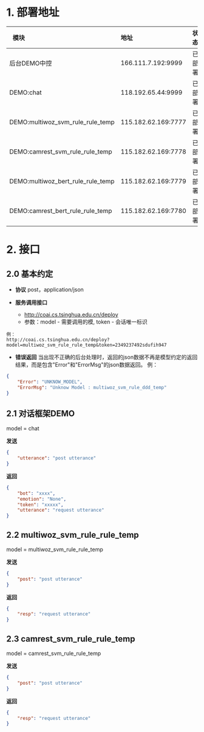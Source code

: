 # 1. 部署地址
|  模块  |  地址  | 状态  | 其他 |
| :--- |  :--- | :--- |  :--- |
| 后台DEMO中控 | 166.111.7.192:9999 | 已部署 | http://coai.cs.tsinghua.edu.cn/deploy |
| DEMO:chat | 118.192.65.44:9999 | 已部署 ||
| DEMO:multiwoz_svm_rule_rule_temp | 115.182.62.169:7777 | 已部署 | |
| DEMO:camrest_svm_rule_rule_temp | 115.182.62.169:7778 | 已部署 | |
| DEMO:multiwoz_bert_rule_rule_temp | 115.182.62.169:7779 | 已部署 | |
| DEMO:camrest_bert_rule_rule_temp | 115.182.62.169:7780 | 已部署 | |

# 2. 接口
## 2.0 基本约定
- **协议**
post，application/json

- **服务调用接口**
    - http://coai.cs.tsinghua.edu.cn/deploy
    - 参数：model - 需要调用的模, token - 会话唯一标识
```
例：
http://coai.cs.tsinghua.edu.cn/deploy?model=multiwoz_svm_rule_rule_temp&token=2349237492sdufih947
```
- **错误返回**
当出现不正确的后台处理时，返回的json数据不再是模型约定的返回结果，而是包含"Error"和"ErrorMsg"的json数据返回。
例：
```json
{
	"Error": "UNKNOW_MODEL",
	"ErrorMsg": "Unknow Model : multiwoz_svm_rule_ddd_temp"
}
```

## 2.1 对话框架DEMO
model = chat

**发送**
```json
{
    "utterance": "post utterance"
}
```

**返回**
```json
{
	"bot": "xxxx",
	"emotion": "None",
	"token": "xxxxx",
	"utterance": "request utterance"
}
```

## 2.2 multiwoz_svm_rule_rule_temp
model = multiwoz_svm_rule_rule_temp

**发送**
```json
{
    "post": "post utterance"
}
```

**返回**
```json
{
    "resp": "request utterance"
}
```

## 2.3 camrest_svm_rule_rule_temp
model = camrest_svm_rule_rule_temp

**发送**
```json
{
    "post": "post utterance"
}
```

**返回**
```json
{
    "resp": "request utterance"
}
```